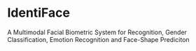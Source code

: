 # IdentiFace
A Multimodal Facial Biometric System for Recognition, Gender Classification, Emotion Recognition and Face-Shape Prediciton
